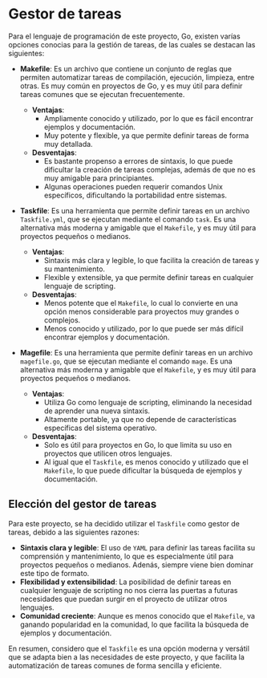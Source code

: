 # Gestor de tareas

Para el lenguaje de programación de este proyecto, Go, existen varías opciones conocias para la gestión de tareas, de las cuales se destacan las siguientes:

- **Makefile**: Es un archivo que contiene un conjunto de reglas que permiten automatizar tareas de compilación, ejecución, limpieza, entre otras. Es muy común en proyectos de Go, y es muy útil para definir tareas comunes que se ejecutan frecuentemente.
  - **Ventajas**:
    - Ampliamente conocido y utilizado, por lo que es fácil encontrar ejemplos y documentación.
    - Muy potente y flexible, ya que permite definir tareas de forma muy detallada.
  - **Desventajas**:
    - Es bastante propenso a errores de sintaxis, lo que puede dificultar la creación de tareas complejas, además de que no es muy amigable para principiantes.
    - Algunas operaciones pueden requerir comandos Unix específicos, dificultando la portabilidad entre sistemas.

- **Taskfile**: Es una herramienta que permite definir tareas en un archivo `Taskfile.yml`, que se ejecutan mediante el comando `task`. Es una alternativa más moderna y amigable que el `Makefile`, y es muy útil para proyectos pequeños o medianos.
  - **Ventajas**:
    - Sintaxis más clara y legible, lo que facilita la creación de tareas y su mantenimiento.
    - Flexible y extensible, ya que permite definir tareas en cualquier lenguaje de scripting.
  - **Desventajas**:
    - Menos potente que el `Makefile`, lo cual lo convierte en una opción menos considerable para proyectos muy grandes o complejos.
    - Menos conocido y utilizado, por lo que puede ser más difícil encontrar ejemplos y documentación.

- **Magefile**: Es una herramienta que permite definir tareas en un archivo `magefile.go`, que se ejecutan mediante el comando `mage`. Es una alternativa más moderna y amigable que el `Makefile`, y es muy útil para proyectos pequeños o medianos.
  - **Ventajas**:
    - Utiliza Go como lenguaje de scripting, eliminando la necesidad de aprender una nueva sintaxis.
    - Altamente portable, ya que no depende de características específicas del sistema operativo.
  - **Desventajas**:
    - Solo es útil para proyectos en Go, lo que limita su uso en proyectos que utilicen otros lenguajes.
    - Al igual que el `Taskfile`, es menos conocido y utilizado que el `Makefile`, lo que puede dificultar la búsqueda de ejemplos y documentación.

## Elección del gestor de tareas

Para este proyecto, se ha decidido utilizar el `Taskfile` como gestor de tareas, debido a las siguientes razones:

- **Sintaxis clara y legible**: El uso de `YAML` para definir las tareas facilita su comprensión y mantenimiento, lo que es especialmente útil para proyectos pequeños o medianos. Adenás, siempre viene bien dominar este tipo de formato.
- **Flexibilidad y extensibilidad**: La posibilidad de definir tareas en cualquier lenguaje de scripting no nos cierra las puertas a futuras necesidades que puedan surgir en el proyecto de utilizar otros lenguajes.
- **Comunidad creciente**: Aunque es menos conocido que el `Makefile`, va ganando popularidad en la comunidad, lo que facilita la búsqueda de ejemplos y documentación.

En resumen, considero que el `Taskfile` es una opción moderna y versátil que se adapta bien a las necesidades de este proyecto, y que facilita la automatización de tareas comunes de forma sencilla y eficiente.